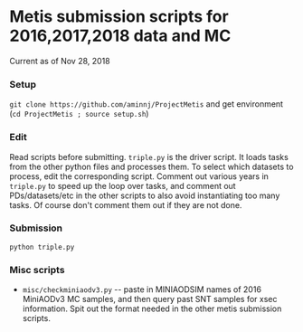 # Metis submission scripts for 2016,2017,2018 data and MC
Current as of Nov 28, 2018

### Setup
`git clone https://github.com/aminnj/ProjectMetis` and get environment (`cd ProjectMetis ; source setup.sh`)

### Edit
Read scripts before submitting.
`triple.py` is the driver script. It loads tasks from the other python files and processes them.
To select which datasets to process, edit the corresponding script. Comment out various years in `triple.py`
to speed up the loop over tasks, and comment out PDs/datasets/etc in the other scripts to also avoid
instantiating too many tasks. Of course don't comment them out if they are not done.


### Submission
`python triple.py`


### Misc scripts
* `misc/checkminiaodv3.py` -- paste in MINIAODSIM names of 2016 MiniAODv3 MC samples, and then query past SNT samples for xsec information. Spit out the format needed in the other metis submission scripts.

